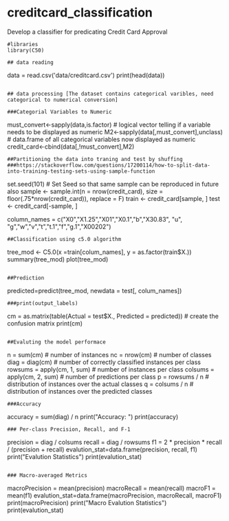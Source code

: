 # creditcard_classification
Develop a classifier for predicating Credit  Card Approval 


```
#libraries  
library(C50)

## data reading 
```
data = read.csv('data/creditcard.csv')
print(head(data))
```

## data processing [The dataset contains categorical varibles, need categorical to numerical conversion] 

###Categorial Variables to Numeric 
```
must_convert<-sapply(data,is.factor)       # logical vector telling if a variable needs to be displayed as numeric
M2<-sapply(data[,must_convert],unclass)    # data.frame of all categorical variables now displayed as numeric
credit_card<-cbind(data[,!must_convert],M2) 
```
##Partitioning the data into traning and test by shuffing  
###https://stackoverflow.com/questions/17200114/how-to-split-data-into-training-testing-sets-using-sample-function
```
set.seed(101) # Set Seed so that same sample can be reproduced in future also
sample <- sample.int(n = nrow(credit_card), size = floor(.75*nrow(credit_card)), replace = F)
train <- credit_card[sample, ]
test  <- credit_card[-sample, ]

column_names = c("X0","X1.25","X01","X0.1","b","X30.83", "u", "g","w","v","t","t.1","f","g.1","X00202")
```
##Classification using c5.0 algorithm 
```
tree_mod <- C5.0(x =train[colum_names], y = as.factor(train$X.))
summary(tree_mod)
plot(tree_mod)
```

##Prediction 
```
predicted=predict(tree_mod, newdata = test[, colum_names])
```
###print(output_labels)
```
cm = as.matrix(table(Actual = test$X., Predicted = predicted)) # create the confusion matrix
print(cm)
```

##Evaluting the model performace
```
n = sum(cm) # number of instances
nc = nrow(cm) # number of classes
diag = diag(cm) # number of correctly classified instances per class 
rowsums = apply(cm, 1, sum) # number of instances per class
colsums = apply(cm, 2, sum) # number of predictions per class
p = rowsums / n # distribution of instances over the actual classes
q = colsums / n # distribution of instances over the predicted classes
```
###Accuracy 
```
accuracy = sum(diag) / n 
print("Accuracy: ")
print(accuracy)
```
### Per-class Precision, Recall, and F-1
```
precision = diag / colsums 
recall = diag / rowsums 
f1 = 2 * precision * recall / (precision + recall) 
evalution_stat=data.frame(precision, recall, f1)
print("Evalution Statistics")
print(evalution_stat)
```

### Macro-averaged Metrics
```
macroPrecision = mean(precision)
macroRecall = mean(recall)
macroF1 = mean(f1)
evalution_stat=data.frame(macroPrecision, macroRecall, macroF1)
print(macroPrecision)
print("Macro Evalution Statistics")
print(evalution_stat)
```


